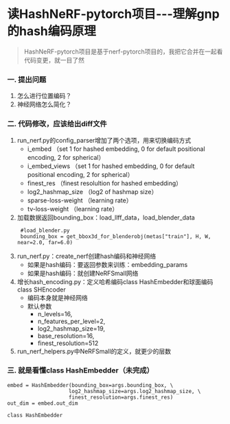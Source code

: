 # 读HashNeRF-pytorch项目---理解gnp的hash编码原理
>HashNeRF-pytorch项目是基于nerf-pytorch项目的，我把它合并在一起看代码变更，就一目了然
### 一. 提出问题
1. 怎么进行位置编码？
2. 神经网络怎么简化？

### 二. 代码修改，应该给出diff文件
1. run_nerf.py的config_parser增加了两个选项，用来切换编码方式
    - i_embed            （set 1 for hashed embedding, 0 for default positional encoding, 2 for spherical）
    - i_embed_views      （set 1 for hashed embedding, 0 for default positional encoding, 2 for spherical）
    - finest_res         （finest resolultion for hashed embedding）
    - log2_hashmap_size  （log2 of hashmap size）
    - sparse-loss-weight （learning rate）
    - tv-loss-weight     （learning rate）
2. 加载数据返回bounding_box：load_llff_data，load_blender_data
    ```
     #load_blender.py
     bounding_box = get_bbox3d_for_blenderobj(metas["train"], H, W, near=2.0, far=6.0)
   ```
3. run_nerf.py：create_nerf创建hash编码和神经网络   
    - 如果是hash编码：要返回参数来训练：embedding_params
    - 如果是hash编码：就创建NeRFSmall网络
4. 增长hash_encoding.py：定义哈希编码class HashEmbedder和球面编码class SHEncoder
    - 编码本身就是神经网络
    - 默认参数
       - n_levels=16, 
       - n_features_per_level=2,
       - log2_hashmap_size=19, 
       - base_resolution=16, 
       - finest_resolution=512
5. run_nerf_helpers.py中NeRFSmall的定义，就更少的层数

### 三. 就是看懂class HashEmbedder（未完成）
```
embed = HashEmbedder(bounding_box=args.bounding_box, \
                    log2_hashmap_size=args.log2_hashmap_size, \
                    finest_resolution=args.finest_res)
out_dim = embed.out_dim
```
```
class HashEmbedder
```